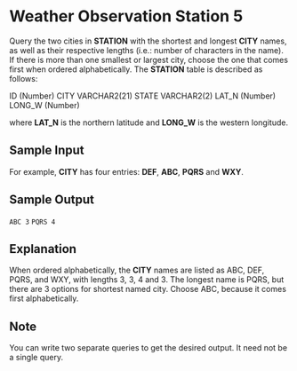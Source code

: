 # Weather Observation Station 5

Query the two cities in **STATION** with the shortest and longest **CITY** names, as well as their respective lengths (i.e.: number of characters in the name). If there is more than one smallest or largest city, choose the one that comes first when ordered alphabetically.
The **STATION** table is described as follows:

ID (Number)
CITY VARCHAR2(21)
STATE VARCHAR2(2)
LAT_N (Number)
LONG_W (Number)

where **LAT_N** is the northern latitude and **LONG_W** is the western longitude.

## Sample Input

For example, **CITY** has four entries: **DEF**, **ABC**, **PQRS** and **WXY**.

## Sample Output

``ABC 3``
``PQRS 4``

## Explanation

When ordered alphabetically, the **CITY** names are listed as ABC, DEF, PQRS, and WXY, with lengths 3, 3, 4 and 3. The longest name is PQRS, but there are 3 options for shortest named city. Choose ABC, because it comes first alphabetically.

## Note
You can write two separate queries to get the desired output. It need not be a single query.